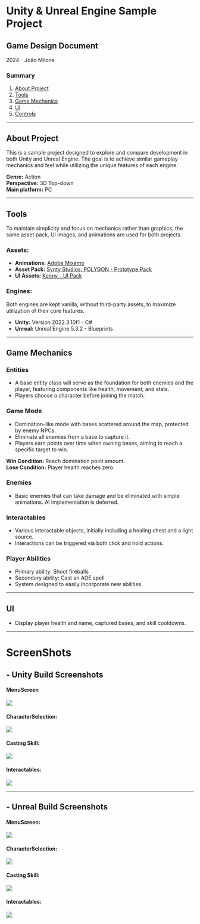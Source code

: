 # Unity & Unreal Engine Sample Project

## Game Design Document
2024 - João Milone

### Summary
1. [About Project](#about-project)
2. [Tools](#tools)
3. [Game Mechanics](#game-mechanics)
4. [UI](#ui)
5. [Controls](#controls)

---

## About Project
This is a sample project designed to explore and compare development in both Unity and Unreal Engine. The goal is to achieve similar gameplay mechanics and feel while utilizing the unique features of each engine. 

**Genre:** Action  
**Perspective:** 3D Top-down  
**Main platform:** PC  

---

## Tools
To maintain simplicity and focus on mechanics rather than graphics, the same asset pack, UI images, and animations are used for both projects.

### Assets:
- **Animations:** [Adobe Mixamo](https://www.mixamo.com/)
- **Asset Pack:** [Synty Studios: POLYGON - Prototype Pack](https://syntystore.com/products/polygon-prototype-pack?_pos=1&_psq=proto&_ss=e&_v=1.0)
- **UI Assets:** [Kenny - UI Pack](https://kenney.nl/assets/ui-pack)

### Engines:
Both engines are kept vanilla, without third-party assets, to maximize utilization of their core features.

- **Unity:** Version 2022.3.10f1 - C#
- **Unreal:** Unreal Engine 5.3.2 - Blueprints

---

## Game Mechanics

### Entities
- A base entity class will serve as the foundation for both enemies and the player, featuring components like health, movement, and stats.
- Players choose a character before joining the match.

### Game Mode
- Domination-like mode with bases scattered around the map, protected by enemy NPCs.
- Eliminate all enemies from a base to capture it.
- Players earn points over time when owning bases, aiming to reach a specific target to win.
  
**Win Condition:** Reach domination point amount.  
**Lose Condition:** Player health reaches zero.

### Enemies
- Basic enemies that can take damage and be eliminated with simple animations. AI implementation is deferred.

### Interactables
- Various interactable objects, initially including a healing chest and a light source.
- Interactions can be triggered via both click and hold actions.

### Player Abilities
- Primary ability: Shoot fireballs
- Secondary ability: Cast an AOE spell
- System designed to easily incorporate new abilities.

---

## UI
- Display player health and name, captured bases, and skill cooldowns.

---

# ScreenShots
## - Unity Build Screenshots
#### MenuScreen
![](ScreenShots/Unity_MenuScreen.png)
#### CharacterSelection:
![](ScreenShots/Unity_CharacterSelection.png)
#### Casting Skill:
![](ScreenShots/Unity_CastingSkills.png)
#### Interactables:
![](ScreenShots/Unity_Interacting.png)

---

## - Unreal Build Screenshots
#### MenuScreen:
![](ScreenShots/Unreal_MenuScreen.png)
#### CharacterSelection:
![](ScreenShots/Unreal_CharacterSelection.png)
#### Casting Skill:
![](ScreenShots/Unreal_CastingSkill.png)
#### Interactables:
![](ScreenShots/Unreal_Interacting.png)

